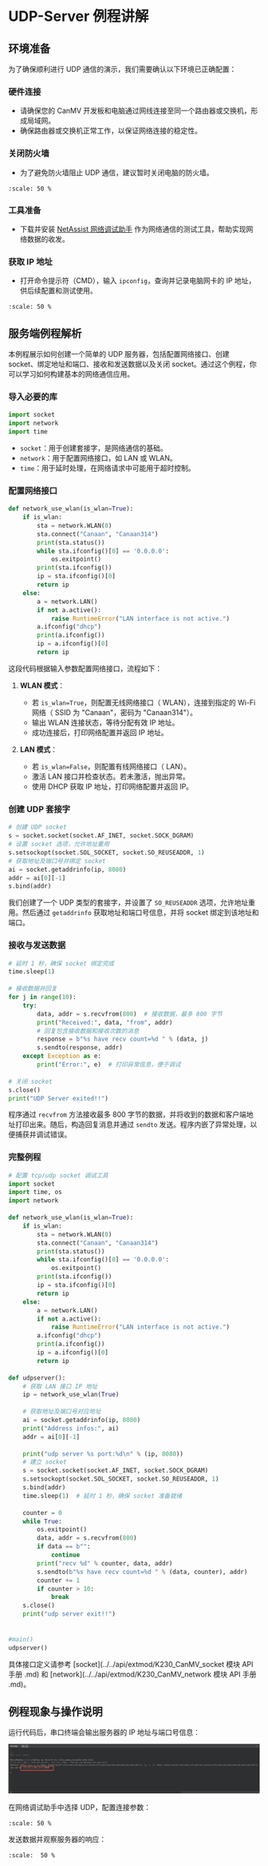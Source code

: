 # UDP-Server 例程讲解

## 环境准备

为了确保顺利进行 UDP 通信的演示，我们需要确认以下环境已正确配置：

### 硬件连接

- 请确保您的 CanMV 开发板和电脑通过网线连接至同一个路由器或交换机，形成局域网。
- 确保路由器或交换机正常工作，以保证网络连接的稳定性。

### 关闭防火墙

- 为了避免防火墙阻止 UDP 通信，建议暂时关闭电脑的防火墙。

```{image} ../images/network/image-20240722145319713.png
:scale: 50 %
```

### 工具准备

- 下载并安装 [NetAssist 网络调试助手](https://www.bing.com/search?q=netassist+cmsoft) 作为网络通信的测试工具，帮助实现网络数据的收发。

### 获取 IP 地址

- 打开命令提示符（CMD），输入 `ipconfig`，查询并记录电脑网卡的 IP 地址，供后续配置和测试使用。

```{image} ../images/network/image-20240722145500693.png
:scale: 50 %
```

## 服务端例程解析

本例程展示如何创建一个简单的 UDP 服务器，包括配置网络接口、创建 socket、绑定地址和端口、接收和发送数据以及关闭 socket。通过这个例程，你可以学习如何构建基本的网络通信应用。

### 导入必要的库

```python
import socket  
import network  
import time
```

- `socket`：用于创建套接字，是网络通信的基础。
- `network`：用于配置网络接口，如 LAN 或 WLAN。
- `time`：用于延时处理，在网络请求中可能用于超时控制。

### 配置网络接口

```python
def network_use_wlan(is_wlan=True):
    if is_wlan:
        sta = network.WLAN(0)
        sta.connect("Canaan", "Canaan314")
        print(sta.status())
        while sta.ifconfig()[0] == '0.0.0.0':
            os.exitpoint()
        print(sta.ifconfig())
        ip = sta.ifconfig()[0]
        return ip
    else:
        a = network.LAN()
        if not a.active():
            raise RuntimeError("LAN interface is not active.")
        a.ifconfig("dhcp")
        print(a.ifconfig())
        ip = a.ifconfig()[0]
        return ip
```

这段代码根据输入参数配置网络接口，流程如下：

1. **WLAN 模式**：  
   - 若 `is_wlan=True`，则配置无线网络接口（ WLAN），连接到指定的 Wi-Fi 网络（ SSID 为 "Canaan"，密码为 "Canaan314"）。
   - 输出 WLAN 连接状态，等待分配有效 IP 地址。
   - 成功连接后，打印网络配置并返回 IP 地址。

1. **LAN 模式**：  
   - 若 `is_wlan=False`，则配置有线网络接口（ LAN）。
   - 激活 LAN 接口并检查状态。若未激活，抛出异常。
   - 使用 DHCP 获取 IP 地址，打印网络配置并返回 IP。

### 创建 UDP 套接字

```python
# 创建 UDP socket  
s = socket.socket(socket.AF_INET, socket.SOCK_DGRAM)  
# 设置 socket 选项，允许地址重用  
s.setsockopt(socket.SOL_SOCKET, socket.SO_REUSEADDR, 1)  
# 获取地址及端口号并绑定 socket  
ai = socket.getaddrinfo(ip, 8080)  
addr = ai[0][-1]  
s.bind(addr)
```

我们创建了一个 UDP 类型的套接字，并设置了 `SO_REUSEADDR` 选项，允许地址重用。然后通过 `getaddrinfo` 获取地址和端口号信息，并将 socket 绑定到该地址和端口。

### 接收与发送数据

```python
# 延时 1 秒，确保 socket 绑定完成  
time.sleep(1)  
  
# 接收数据并回复  
for j in range(10):  
    try:  
        data, addr = s.recvfrom(800)  # 接收数据，最多 800 字节  
        print("Received:", data, "from", addr)  
        # 回复包含接收数据和接收次数的消息  
        response = b"%s have recv count=%d " % (data, j)  
        s.sendto(response, addr)  
    except Exception as e:  
        print("Error:", e)  # 打印异常信息，便于调试  
  
# 关闭 socket  
s.close()  
print("UDP Server exited!!")
```

程序通过 `recvfrom` 方法接收最多 800 字节的数据，并将收到的数据和客户端地址打印出来。随后，构造回复消息并通过 `sendto` 发送。程序内嵌了异常处理，以便捕获并调试错误。

### 完整例程

```python
# 配置 tcp/udp socket 调试工具
import socket
import time, os
import network

def network_use_wlan(is_wlan=True):
    if is_wlan:
        sta = network.WLAN(0)
        sta.connect("Canaan", "Canaan314")
        print(sta.status())
        while sta.ifconfig()[0] == '0.0.0.0':
            os.exitpoint()
        print(sta.ifconfig())
        ip = sta.ifconfig()[0]
        return ip
    else:
        a = network.LAN()
        if not a.active():
            raise RuntimeError("LAN interface is not active.")
        a.ifconfig("dhcp")
        print(a.ifconfig())
        ip = a.ifconfig()[0]
        return ip

def udpserver():
    # 获取 LAN 接口 IP 地址
    ip = network_use_wlan(True)
      
    # 获取地址及端口号对应地址
    ai = socket.getaddrinfo(ip, 8080)
    print("Address infos:", ai)
    addr = ai[0][-1]

    print("udp server %s port:%d\n" % (ip, 8080))
    # 建立 socket
    s = socket.socket(socket.AF_INET, socket.SOCK_DGRAM)
    s.setsockopt(socket.SOL_SOCKET, socket.SO_REUSEADDR, 1)
    s.bind(addr)
    time.sleep(1)  # 延时 1 秒，确保 socket 准备就绪
  
    counter = 0
    while True:
        os.exitpoint()
        data, addr = s.recvfrom(800)
        if data == b"":
            continue
        print("recv %d" % counter, data, addr)
        s.sendto(b"%s have recv count=%d " % (data, counter), addr)
        counter += 1
        if counter > 10:
            break
    s.close()
    print("udp server exit!!")


#main()
udpserver()
```

具体接口定义请参考 [socket](../../api/extmod/K230_CanMV_socket 模块 API 手册 .md) 和 [network](../../api/extmod/K230_CanMV_network 模块 API 手册 .md)。

## 例程现象与操作说明

运行代码后，串口终端会输出服务器的 IP 地址与端口号信息：

![image-20240722165929097](../images/network/image-20240722165929097.png)

在网络调试助手中选择 UDP，配置连接参数：

```{image} ../images/network/image-20240722170233348.png
:scale: 50 %
```

发送数据并观察服务器的响应：

```{image} ../images/network/image-20240722170412175.png
:scale:  50 %
```
